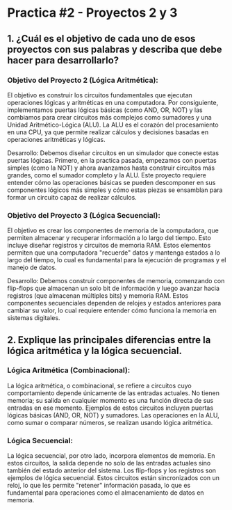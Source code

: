 # Practica #2 - Proyectos 2 y 3

## 1. ¿Cuál es el objetivo de cada uno de esos proyectos con sus palabras y describa que debe hacer para desarrollarlo?

### Objetivo del Proyecto 2 (Lógica Aritmética):
El objetivo es construir los circuitos fundamentales que ejecutan operaciones lógicas y aritméticas en una computadora. Por consiguiente, implementamos puertas lógicas básicas (como AND, OR, NOT) y las combiamos para crear circuitos más complejos como sumadores y una Unidad Aritmético-Lógica (ALU). La ALU es el corazón del procesamiento en una CPU, ya que permite realizar cálculos y decisiones basadas en operaciones aritméticas y lógicas.

Desarrollo:
Debemos diseñar circuitos en un simulador que conecte estas puertas lógicas. Primero, en la practica pasada, empezamos con puertas simples (como la NOT) y ahora avanzamos hasta construir circuitos más grandes, como el sumador completo y la ALU. Este proyecto requiere entender cómo las operaciones básicas se pueden descomponer en sus componentes lógicos más simples y cómo estas piezas se ensamblan para formar un circuito capaz de realizar cálculos.

### Objetivo del Proyecto 3 (Lógica Secuencial):
El objetivo es crear los componentes de memoria de la computadora, que permiten almacenar y recuperar información a lo largo del tiempo. Esto incluye diseñar registros y circuitos de memoria RAM. Estos elementos permiten que una computadora "recuerde" datos y mantenga estados a lo largo del tiempo, lo cual es fundamental para la ejecución de programas y el manejo de datos.

Desarrollo:
Debemos construir componentes de memoria, comenzando con flip-flops que almacenan un solo bit de información y luego avanzar hacia registros (que almacenan múltiples bits) y memoria RAM. Estos componentes secuenciales dependen de relojes y estados anteriores para cambiar su valor, lo cual requiere entender cómo funciona la memoria en sistemas digitales.


## 2. Explique las principales diferencias entre la lógica aritmética y la lógica secuencial.

### Lógica Aritmética (Combinacional):
La lógica aritmética, o combinacional, se refiere a circuitos cuyo comportamiento depende únicamente de las entradas actuales. No tienen memoria; su salida en cualquier momento es una función directa de sus entradas en ese momento. Ejemplos de estos circuitos incluyen puertas lógicas básicas (AND, OR, NOT) y sumadores. Las operaciones en la ALU, como sumar o comparar números, se realizan usando lógica aritmética.

### Lógica Secuencial:
La lógica secuencial, por otro lado, incorpora elementos de memoria. En estos circuitos, la salida depende no solo de las entradas actuales sino también del estado anterior del sistema. Los flip-flops y los registros son ejemplos de lógica secuencial. Estos circuitos están sincronizados con un reloj, lo que les permite "retener" información pasada, lo que es fundamental para operaciones como el almacenamiento de datos en memoria.